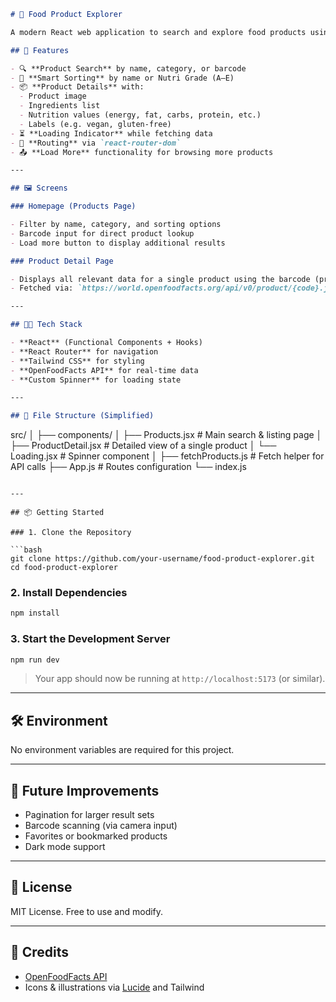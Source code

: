```markdown
# 🛒 Food Product Explorer

A modern React web application to search and explore food products using the [OpenFoodFacts API](https://world.openfoodfacts.org/). Users can search by product name, category, or barcode, and view detailed nutritional and ingredient information.

## 🚀 Features

- 🔍 **Product Search** by name, category, or barcode
- 🧠 **Smart Sorting** by name or Nutri Grade (A–E)
- 📦 **Product Details** with:
  - Product image
  - Ingredients list
  - Nutrition values (energy, fat, carbs, protein, etc.)
  - Labels (e.g. vegan, gluten-free)
- ⏳ **Loading Indicator** while fetching data
- 🧭 **Routing** via `react-router-dom`
- 📤 **Load More** functionality for browsing more products

---

## 🖼️ Screens

### Homepage (Products Page)

- Filter by name, category, and sorting options
- Barcode input for direct product lookup
- Load more button to display additional results

### Product Detail Page

- Displays all relevant data for a single product using the barcode (product code)
- Fetched via: `https://world.openfoodfacts.org/api/v0/product/{code}.json`

---

## 🧑‍💻 Tech Stack

- **React** (Functional Components + Hooks)
- **React Router** for navigation
- **Tailwind CSS** for styling
- **OpenFoodFacts API** for real-time data
- **Custom Spinner** for loading state

---

## 📁 File Structure (Simplified)
```

src/
│
├── components/
│ ├── Products.jsx # Main search & listing page
│ ├── ProductDetail.jsx # Detailed view of a single product
│ └── Loading.jsx # Spinner component
│
├── fetchProducts.js # Fetch helper for API calls
├── App.js # Routes configuration
└── index.js

````

---

## 📦 Getting Started

### 1. Clone the Repository

```bash
git clone https://github.com/your-username/food-product-explorer.git
cd food-product-explorer
````

### 2. Install Dependencies

```bash
npm install
```

### 3. Start the Development Server

```bash
npm run dev
```

> Your app should now be running at `http://localhost:5173` (or similar).

---

## 🛠 Environment

No environment variables are required for this project.

---

## 🧪 Future Improvements

- Pagination for larger result sets
- Barcode scanning (via camera input)
- Favorites or bookmarked products
- Dark mode support

---

## 📖 License

MIT License. Free to use and modify.

---

## 🙌 Credits

- [OpenFoodFacts API](https://world.openfoodfacts.org/)
- Icons & illustrations via [Lucide](https://lucide.dev) and Tailwind

```

```
